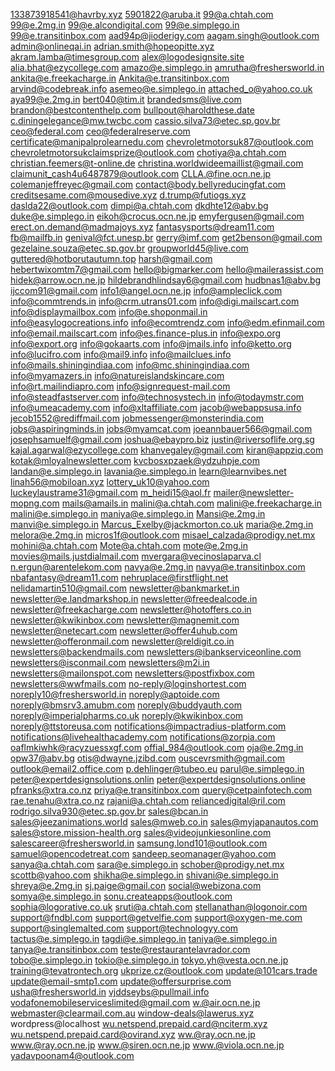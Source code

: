 133873918541@havrby.xyz
5901822@aruba.it
99@a.chtah.com
99@e.2mg.in
99@e.alcondigital.com
99@e.simplego.in
99@e.transitinbox.com
aad94p@jioderigy.com
aagam.singh@outlook.com
admin@onlineqai.in
adrian.smith@hopeopitte.xyz
akram.lamba@timesgroup.com
alex@logodesignsite.site
alia.bhat@ezycollege.com
amazo@e.simplego.in
amrutha@freshersworld.in
ankita@e.freekacharge.in
Ankita@e.transitinbox.com
arvind@codebreak.info
asemeo@e.simplego.in
attached_o@yahoo.co.uk
aya99@e.2mg.in
bert040@tim.it
brandedsms@live.com
brandon@bestcontenthelp.com
bullpout@haroldthese.date
c.diningelegance@mw.twcbc.com
cassio.silva73@etec.sp.gov.br
ceo@federal.com
ceo@federalreserve.com
certificate@manipalprolearnedu.com
chevroletmotorsuk87@outlook.com
chevroletmotorsukclaimsprize@outlook.com
chotiya@a.chtah.com
christian.feemers@t-online.de
christina.worldwideemaillist@gmail.com
claimunit_cash4u6487879@outlook.com
CLLA.@fine.ocn.ne.jp
colemanjeffreyec@gmail.com
contact@body.bellyreducingfat.com
creditsesame.com@mousedive.xyz
d.trump@futiogs.xyz
daslda22@outlook.com
dimpi@a.chtah.com
dkdhte12@abv.bg
duke@e.simplego.in
eikoh@crocus.ocn.ne.jp
emyfergusen@gmail.com
erect.on.demand@madmajoys.xyz
fantasysports@dream11.com
fb@mailfb.in
genival@fct.unesp.br
gerry@imf.com
get2benson@gmail.com
gezelaine.souza@etec.sp.gov.br
groupworld45@live.com
guttered@hotborutautumn.top
harsh@gmail.com
hebertwixomtm7@gmail.com
hello@bigmarker.com
hello@mailerassist.com
hidek@arrow.ocn.ne.jp
hildebrandhlindsay6@gmail.com
hudbnas1@abv.bg
ijccom91@gmail.com
info1@angel.ocn.ne.jp
info@ampleclick.com
info@commtrends.in
info@crm.utrans01.com
info@digi.mailscart.com
info@displaymailbox.com
info@e.shoponmail.in
info@easylogocreations.info
info@ecomtrendz.com
info@edm.efinmail.com
info@email.mailscart.com
info@es.finance-plus.in
info@expo.org
info@export.org
info@gokaarts.com
info@jmails.info
info@ketto.org
info@lucifro.com
info@mail9.info
info@mailclues.info
info@mails.shiningindiaa.com
info@mc.shiningindiaa.com
info@myamazers.in
info@natureislandskincare.com
info@rt.mailindiapro.com
info@signrequest-mail.com
info@steadfastserver.com
info@technosystech.in
info@todaymstr.com
info@umeacademy.com
info@xltaffiliate.com
jacob@webappsusa.info
jecob1552@rediffmail.com
jobmessenger@monsterindia.com
jobs@aspiringminds.in
jobs@myamcat.com
joeannbauer566@gmail.com
josephsamuelf@gmail.com
joshua@ebaypro.biz
justin@riversoflife.org.sg
kajal.agarwal@ezycollege.com
khanvegaley@gmail.com
kiran@appziq.com
kotak@mloyalnewsletter.com
kvcbosxpzaek@ydzuhpje.com
landan@e.simplego.in
lavania@e.simplego.in
learn@learnvibes.net
linah56@mobiloan.xyz
lottery_uk10@yahoo.com
luckeylaustrame31@gmail.com
m_heidi15@aol.fr
mailer@newsletter-mopng.com
mails@amails.in
malini@a.chtah.com
malini@e.freekacharge.in
malini@e.simplego.in
maniya@e.simplego.in
Mansi@e.2mg.in
manvi@e.simplego.in
Marcus_Exelby@jackmorton.co.uk
maria@e.2mg.in
melora@e.2mg.in
micros1f@outlook.com
misael_calzada@prodigy.net.mx
mohini@a.chtah.com
Mote@a.chtah.com
mote@e.2mg.in
movies@mails.justdialmail.com
mvergara@vecinoslaparva.cl
n.ergun@arentelekom.com
navya@e.2mg.in
navya@e.transitinbox.com
nbafantasy@dream11.com
nehruplace@firstflight.net
nelidamartin510@gmail.com
newsletter@bankmarket.in
newsletter@e.landmarkshop.in
newsletter@freedealcode.in
newsletter@freekacharge.com
newsletter@hotoffers.co.in
newsletter@kwikinbox.com
newsletter@magnemit.com
newsletter@netecart.com
newsletter@offer4uhub.com
newsletter@offeronmail.com
newsletter@reldigit.co.in
newsletters@backendmails.com
newsletters@ibankserviceonline.com
newsletters@isconmail.com
newsletters@m2i.in
newsletters@mailonspot.com
newsletters@postfixbox.com
newsletters@wwfmails.com
no-reply@loginshortest.com
noreply10@freshersworld.in
noreply@aptoide.com
noreply@bmsrv3.amubm.com
noreply@buddyauth.com
noreply@imperialpharms.co.uk
noreply@kwikinbox.com
noreply@ttstoreusa.com
notifications@impactradius-platform.com
notifications@livehealthacademy.com
notifications@zorpia.com
oaflmkiwhk@racyzuessxgf.com
offial_984@outlook.com
oja@e.2mg.in
opw37@abv.bg
otis@dwayne.jzibd.com
ouscevrsmith@gmail.com
outlook@email2.office.com
p.dehlinger@tubeo.eu
parul@e.simplego.in
peter@expertdesignsolutions.onlin
peter@expertdesignsolutions.online
pfranks@xtra.co.nz
priya@e.transitinbox.com
query@cetpainfotech.com
rae.tenahu@xtra.co.nz
rajani@a.chtah.com
reliancedigital@ril.com
rodrigo.silva930@etec.sp.gov.br
sales@bcan.in
sales@jeezanimations.world
sales@mweb.co.in
sales@myjapanautos.com
sales@store.mission-health.org
sales@videojunkiesonline.com
salescareer@freshersworld.in
samsung.lond101@outlook.com
samuel@opencodetreat.com
sandeep.seomanager@yahoo.com
sanya@a.chtah.com
sara@e.simplego.in
schober@prodigy.net.mx
scottb@yahoo.com
shikha@e.simplego.in
shivani@e.simplego.in
shreya@e.2mg.in
sj.paige@gmail.con
social@webizona.com
somya@e.simplego.in
sonu.createapps@outlook.com
sophia@logorative.co.uk
sruti@a.chtah.com
stellanathan@logonoir.com
support@fndbl.com
support@getvelfie.com
support@oxygen-me.com
support@singlemalted.com
support@technologyy.com
tactus@e.simplego.in
tagdi@e.simplego.in
taniya@e.simplego.in
tanya@e.transitinbox.com
teste@restaurantelavrador.com
tobo@e.simplego.in
tokio@e.simplego.in
tokyo.yh@vesta.ocn.ne.jp
training@tevatrontech.org
ukprize.cz@outlook.com
update@101cars.trade
update@email-smtp1.com
update@offersurprise.com
usha@freshersworld.in
vjddseybs@pullmail.info
vodafonemobileserviceslimited@gmail.com
w.@air.ocn.ne.jp
webmaster@clearmail.com.au
window-deals@lawerus.xyz
wordpress@localhost
wu.netspend.prepaid.card@nciterm.xyz
wu.netspend.prepaid.card@ovirand.xyz
ww.@ray.ocn.ne.jp
www.@ray.ocn.ne.jp
www.@siren.ocn.ne.jp
www.@viola.ocn.ne.jp
yadavpoonam4@outlook.com